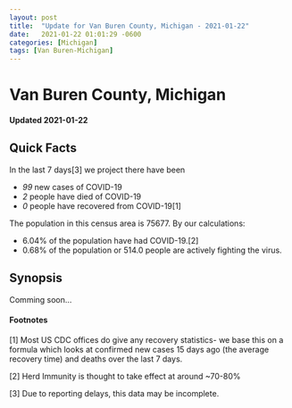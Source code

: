 ```yaml
---
layout: post
title:  "Update for Van Buren County, Michigan - 2021-01-22"
date:   2021-01-22 01:01:29 -0600
categories: [Michigan]
tags: [Van Buren-Michigan]
---
```


# Van Buren County, Michigan
#### Updated 2021-01-22

## Quick Facts

In the last 7 days[3] we project there have been
- *99* new cases of COVID-19
- *2* people have died of COVID-19
- *0* people have recovered from COVID-19[1]

The population in this census area is 75677. By our calculations:
- 6.04% of the population have had COVID-19.[2]
- 0.68% of the population or 514.0 people are actively fighting the virus.

## Synopsis

Comming soon...


#### Footnotes

[1] Most US CDC offices do give any recovery statistics- we base this on a formula which looks at confirmed new cases
15 days ago (the average recovery time) and deaths over the last 7 days.

[2] Herd Immunity is thought to take effect at around ~70-80%

[3] Due to reporting delays, this data may be incomplete.
 
    